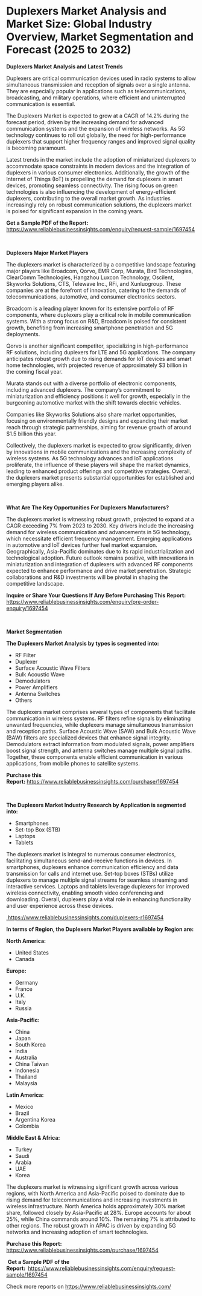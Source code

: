 <p><h1>Duplexers Market Analysis and Market Size: Global Industry Overview, Market Segmentation and Forecast (2025 to 2032)</h1></p><p><strong>Duplexers Market Analysis and Latest Trends</strong></p>
<p><p>Duplexers are critical communication devices used in radio systems to allow simultaneous transmission and reception of signals over a single antenna. They are especially popular in applications such as telecommunications, broadcasting, and military operations, where efficient and uninterrupted communication is essential. </p><p>The Duplexers Market is expected to grow at a CAGR of 14.2% during the forecast period, driven by the increasing demand for advanced communication systems and the expansion of wireless networks. As 5G technology continues to roll out globally, the need for high-performance duplexers that support higher frequency ranges and improved signal quality is becoming paramount. </p><p>Latest trends in the market include the adoption of miniaturized duplexers to accommodate space constraints in modern devices and the integration of duplexers in various consumer electronics. Additionally, the growth of the Internet of Things (IoT) is propelling the demand for duplexers in smart devices, promoting seamless connectivity. The rising focus on green technologies is also influencing the development of energy-efficient duplexers, contributing to the overall market growth. As industries increasingly rely on robust communication solutions, the duplexers market is poised for significant expansion in the coming years.</p></p>
<p><strong>Get a Sample PDF of the Report:&nbsp;</strong> <a href="https://www.reliablebusinessinsights.com/enquiry/request-sample/1697454?utm_campaign=2292&utm_medium=2&utm_source=Github&utm_content=ia&utm_term=06042025&utm_id=duplexers">https://www.reliablebusinessinsights.com/enquiry/request-sample/1697454</a></p>
<p>&nbsp;</p>
<p><strong>Duplexers Major Market Players</strong></p>
<p><p>The duplexers market is characterized by a competitive landscape featuring major players like Broadcom, Qorvo, EMR Corp, Murata, Bird Technologies, ClearComm Technologies, Hangzhou Luxcon Technology, Oscilent, Skyworks Solutions, CTS, Telewave Inc., RFi, and Xunluogroup. These companies are at the forefront of innovation, catering to the demands of telecommunications, automotive, and consumer electronics sectors.</p><p>Broadcom is a leading player known for its extensive portfolio of RF components, where duplexers play a critical role in mobile communication systems. With a strong focus on R&D, Broadcom is poised for consistent growth, benefiting from increasing smartphone penetration and 5G deployments.</p><p>Qorvo is another significant competitor, specializing in high-performance RF solutions, including duplexers for LTE and 5G applications. The company anticipates robust growth due to rising demands for IoT devices and smart home technologies, with projected revenue of approximately $3 billion in the coming fiscal year.</p><p>Murata stands out with a diverse portfolio of electronic components, including advanced duplexers. The company’s commitment to miniaturization and efficiency positions it well for growth, especially in the burgeoning automotive market with the shift towards electric vehicles.</p><p>Companies like Skyworks Solutions also share market opportunities, focusing on environmentally friendly designs and expanding their market reach through strategic partnerships, aiming for revenue growth of around $1.5 billion this year.</p><p>Collectively, the duplexers market is expected to grow significantly, driven by innovations in mobile communications and the increasing complexity of wireless systems. As 5G technology advances and IoT applications proliferate, the influence of these players will shape the market dynamics, leading to enhanced product offerings and competitive strategies. Overall, the duplexers market presents substantial opportunities for established and emerging players alike.</p></p>
<p>&nbsp;</p>
<p><strong>What Are The Key Opportunities For Duplexers Manufacturers?</strong></p>
<p><p>The duplexers market is witnessing robust growth, projected to expand at a CAGR exceeding 7% from 2023 to 2030. Key drivers include the increasing demand for wireless communication and advancements in 5G technology, which necessitate efficient frequency management. Emerging applications in automotive and IoT devices further fuel market expansion. Geographically, Asia-Pacific dominates due to its rapid industrialization and technological adoption. Future outlook remains positive, with innovations in miniaturization and integration of duplexers with advanced RF components expected to enhance performance and drive market penetration. Strategic collaborations and R&D investments will be pivotal in shaping the competitive landscape.</p></p>
<p><strong>Inquire or Share Your Questions If Any Before Purchasing This Report:</strong> <a href="https://www.reliablebusinessinsights.com/enquiry/pre-order-enquiry/1697454?utm_campaign=2292&utm_medium=2&utm_source=Github&utm_content=ia&utm_term=06042025&utm_id=duplexers">https://www.reliablebusinessinsights.com/enquiry/pre-order-enquiry/1697454</a></p>
<p>&nbsp;</p>
<p><strong>Market Segmentation</strong></p>
<p><strong>The Duplexers Market Analysis by types is segmented into:</strong></p>
<p><ul><li>RF Filter</li><li>Duplexer</li><li>Surface Acoustic Wave Filters</li><li>Bulk Acoustic Wave</li><li>Demodulators</li><li>Power Amplifiers</li><li>Antenna Switches</li><li>Others</li></ul></p>
<p><p>The duplexers market comprises several types of components that facilitate communication in wireless systems. RF filters refine signals by eliminating unwanted frequencies, while duplexers manage simultaneous transmission and reception paths. Surface Acoustic Wave (SAW) and Bulk Acoustic Wave (BAW) filters are specialized devices that enhance signal integrity. Demodulators extract information from modulated signals, power amplifiers boost signal strength, and antenna switches manage multiple signal paths. Together, these components enable efficient communication in various applications, from mobile phones to satellite systems.</p></p>
<p><strong>Purchase this Report:&nbsp;</strong><a href="https://www.reliablebusinessinsights.com/purchase/1697454?utm_campaign=2292&utm_medium=2&utm_source=Github&utm_content=ia&utm_term=06042025&utm_id=duplexers">https://www.reliablebusinessinsights.com/purchase/1697454</a></p>
<p>&nbsp;</p>
<p><strong>The Duplexers Market Industry Research by Application is segmented into:</strong></p>
<p><ul><li>Smartphones</li><li>Set-top Box (STB)</li><li>Laptops</li><li>Tablets</li></ul></p>
<p><p>The duplexers market is integral to numerous consumer electronics, facilitating simultaneous send-and-receive functions in devices. In smartphones, duplexers enhance communication efficiency and data transmission for calls and internet use. Set-top boxes (STBs) utilize duplexers to manage multiple signal streams for seamless streaming and interactive services. Laptops and tablets leverage duplexers for improved wireless connectivity, enabling smooth video conferencing and downloading. Overall, duplexers play a vital role in enhancing functionality and user experience across these devices.</p></p>
<p><a href="https://www.reliablebusinessinsights.com/duplexers-r1697454?utm_campaign=2292&utm_medium=2&utm_source=Github&utm_content=ia&utm_term=06042025&utm_id=duplexers">&nbsp;https://www.reliablebusinessinsights.com/duplexers-r1697454</a></p>
<p><strong>In terms of Region, the Duplexers Market Players available by Region are:</strong></p>
<p>
    <p> <strong> North America: </strong>
        <ul>
            <li>United States</li>
            <li>Canada</li>
        </ul>
        </p> 
    <p> <strong> Europe: </strong>
        <ul>
            <li>Germany</li>
            <li>France</li>
            <li>U.K.</li>
            <li>Italy</li>
            <li>Russia</li>
        </ul>
        </p> 
    <p> <strong> Asia-Pacific: </strong>
        <ul>
            <li>China</li>
            <li>Japan</li>
            <li>South Korea</li>
            <li>India</li>
            <li>Australia</li>
            <li>China Taiwan</li>
            <li>Indonesia</li>
            <li>Thailand</li>
            <li>Malaysia</li>
        </ul>
        </p> 
    <p> <strong> Latin America: </strong>
        <ul>
            <li>Mexico</li>
            <li>Brazil</li>
            <li>Argentina Korea</li>
            <li>Colombia</li>
        </ul>
        </p> 
    <p> <strong> Middle East & Africa: </strong>
        <ul>
            <li>Turkey</li>
            <li>Saudi</li>
            <li>Arabia</li>
            <li>UAE</li>
            <li>Korea</li>
        </ul>
    </p>
    </p>
<p><p>The duplexers market is witnessing significant growth across various regions, with North America and Asia-Pacific poised to dominate due to rising demand for telecommunications and increasing investments in wireless infrastructure. North America holds approximately 30% market share, followed closely by Asia-Pacific at 28%. Europe accounts for about 25%, while China commands around 10%. The remaining 7% is attributed to other regions. The robust growth in APAC is driven by expanding 5G networks and increasing adoption of smart technologies.</p></p>
<p><strong>Purchase this Report: </strong><a href="https://www.reliablebusinessinsights.com/purchase/1697454?utm_campaign=2292&utm_medium=2&utm_source=Github&utm_content=ia&utm_term=06042025&utm_id=duplexers">https://www.reliablebusinessinsights.com/purchase/1697454</a></p>
<p>&nbsp;<strong>Get a Sample PDF of the Report:&nbsp;&nbsp;</strong><a href="https://www.reliablebusinessinsights.com/enquiry/request-sample/1697454?utm_campaign=2292&utm_medium=2&utm_source=Github&utm_content=ia&utm_term=06042025&utm_id=duplexers">https://www.reliablebusinessinsights.com/enquiry/request-sample/1697454</a></p>
<p><strong></strong></p>
<p>Check more reports on <a href="https://www.reliablebusinessinsights.com/?utm_campaign=2292&utm_medium=2&utm_source=Github&utm_content=ia&utm_term=06042025&utm_id=duplexers">https://www.reliablebusinessinsights.com/</a></p>